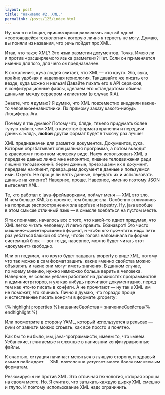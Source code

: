 ```yaml
---
layout: post
title: "Накипело #2. XML."
permalink: /posts/125/index.html
---
```

Ну, как я&nbsp;и&nbsp;обещал, пришло время рассказать еще об&nbsp;одной &laquo;состоявшейся технологии&raquo;, которую лично я&nbsp;терпеть не&nbsp;могу. Думаю, вы&nbsp;поняли из&nbsp;названия, что речь пойдет про XML.

Итак, что такое XML? Это язык разметки документов. Точка. Имею&nbsp;ли я&nbsp;против &laquo;расширяемого языка разметки&raquo;? Нет. Если он&nbsp;применяется именно для того, для чего он&nbsp;предназначен. 

К&nbsp;сожалению, куча людей считает, что XML&nbsp;&mdash; это круто. Это, сука, крайне удобная и&nbsp;надежная технология. Так давайте&nbsp;же пихать его везде, куда можно и&nbsp;нельзя! Давайте пихать его в&nbsp;API сервисов, в&nbsp;конфигурационные файлы, сделаем его &laquo;стандартом&raquo; обмена данными между сервером и&nbsp;клиентом (в&nbsp;случае RIA). 

Знаете, что я&nbsp;думаю? Я&nbsp;думаю, что XML повсеместно внедрили какие-то человеконенавистники. По&nbsp;прямому заказу какого-нибудь Люцифера. Ага. 

Почему я&nbsp;так думаю? Потому что, блядь, тяжело придумать более тупую хуйню, чем XML&nbsp;в качестве формата хранения и&nbsp;передачи данных. Блядь, <strong>любой</strong> другой формат будет в&nbsp;тысячу раз лучше!

XML предназначен для разметки документов. Документов, сука. Которые обрабатывает специальная программа, а&nbsp;потом выводит в&nbsp;красивом и&nbsp;понятном человеку виде. Нахуя использовать XML&nbsp;в передаче данных лично мне непонятно, лишние телодвижения ради лишних телодвижений: берем данные, превращаем их&nbsp;в&nbsp;документ, передаем на&nbsp;клиент, превращаем документ в&nbsp;данные и&nbsp;пользуемся ими. Охуеть. Не&nbsp;проще&nbsp;ли взять данные, передать их&nbsp;и&nbsp;использовать данные на&nbsp;клиенте? Наверное, проще. Наверное, именно поэтому JSON вытесняет XML.

Те, кто работал с&nbsp;java-фреймворками, поймут меня&nbsp;&mdash; XML это зло. И&nbsp;чем больше XML&rsquo;a в&nbsp;проекте, тем больше зла. Особенно отличились на&nbsp;поприще распространения зла appfuse и&nbsp;tapestry. Ну, java вообще в&nbsp;этом смысле отличный язык&nbsp;&mdash; в&nbsp;смысле поебаться на&nbsp;пустом месте. 

Я&nbsp;так понимаю, началось все с&nbsp;того, что какой-то идиот придумал, что XML легко читать человеку. И&nbsp;легко править. Ебанаврот! Это чисто машинно-ориентированный формат, и&nbsp;чтобы его прочитать, надо пять раз уебаться башкой об&nbsp;стену, чтобы голова напоминала по&nbsp;форме системный блок&nbsp;&mdash; вот тогда, наверное, можно будет читать этот &laquo;документ&raquo; свободно. 

Или он&nbsp;подумал, что круто будет задавать property в&nbsp;виде XML, потому что так можно в&nbsp;сам формат зашить, какие именно свойства можно объявлять и&nbsp;какие они могут иметь значения. В&nbsp;данном случае, по&nbsp;моему мнению, нужно немножко больше верить в&nbsp;человека. Наверное, не&nbsp;совсем уебаны работают на&nbsp;должностях программистов и&nbsp;администраторов, и&nbsp;уж&nbsp;как-нибудь прочитают документацию, перед тем как что-то писать в&nbsp;конфиги. А&nbsp;не&nbsp;прочитают&nbsp;&mdash; ну&nbsp;так и&nbsp;XML&nbsp;им не&nbsp;поможет, это клиника. Лично я&nbsp;думаю, что гораздо проще и&nbsp;естественнее писать конфиги в&nbsp;формате .property:

{% highlight properties %}названиеСвойства = значениеСвойства{% endhighlight %}

Или посмотрите в&nbsp;сторону YAML, который используется в&nbsp;рельсах&nbsp;&mdash; руки от&nbsp;зависти можно сгрызть, как все просто и&nbsp;понятно. 

Как&nbsp;бы то&nbsp;ни&nbsp;было, мы, java-программисты, имеем&nbsp;то, что имеем. Уебанские, нечитаемые и&nbsp;сложные в&nbsp;написании конфигурационные файлы. 

К&nbsp;счастью, ситуация начинает меняться в&nbsp;лучшую сторону, и&nbsp;здравый смысл побеждает&nbsp;&mdash; XML постепенно уступает место более вменяемым форматам. 

Резюмируя: я&nbsp;не&nbsp;против XML. Это отличная технология, которая хороша на&nbsp;своем месте. Но. Я&nbsp;считаю, что затыкать каждую дырку XML смешно и&nbsp;глупо. И&nbsp;поэтому использование XML надо ограничить.